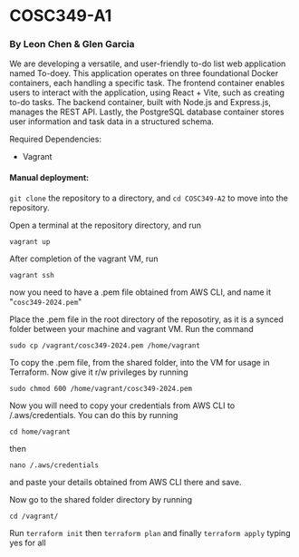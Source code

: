 # COSC349-A1

### By Leon Chen & Glen Garcia


We are developing a versatile, and user-friendly to-do list web application named To-doey. This application operates on three foundational Docker containers, each handling a specific task. The frontend container enables users to interact with the application, using React + Vite, such as creating to-do tasks. The backend container, built with Node.js and Express.js, manages the REST API. Lastly, the PostgreSQL database container stores user information and task data in a structured schema.

Required Dependencies:

- Vagrant

#### Manual deployment:

`git clone` the repository to a directory, and `cd COSC349-A2` to move into the repository.



Open a terminal at the repository directory, and run 
```
vagrant up
```
After completion of the vagrant VM, run
```
vagrant ssh
```

now you need to have a .pem file obtained from AWS CLI, and name it "`cosc349-2024.pem`"

Place the .pem file in the root directory of the reposotiry, as it is a synced folder between your machine and vagrant VM. Run the command 
```
sudo cp /vagrant/cosc349-2024.pem /home/vagrant
```
To copy the .pem file, from the shared folder, into the VM for usage in Terraform.
Now give it r/w privileges by running
```
sudo chmod 600 /home/vagrant/cosc349-2024.pem
```

Now you will need to copy your credentials from AWS CLI to /.aws/credentials. You can do this by running

```
cd home/vagrant
```
then 

```
nano /.aws/credentials
```
and paste your details obtained from AWS CLI there and save.






Now go to the shared folder directory by running

```
cd /vagrant/
```

Run `terraform init` then `terraform plan` and finally `terraform apply` typing yes for all
